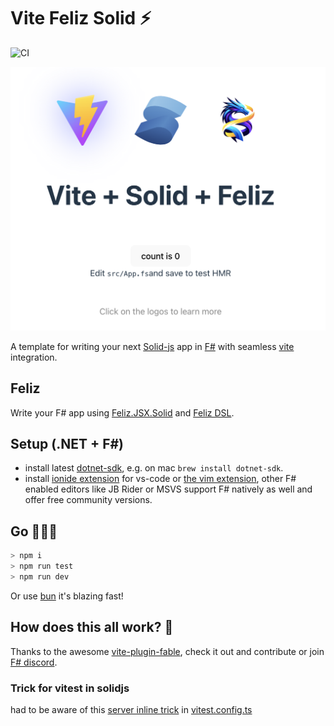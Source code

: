 # Vite Feliz Solid ⚡️

![CI](https://github.com/jkone27/vite-feliz-solid/actions/workflows/ci.yml/badge.svg)

![vite feliz solid in action](image.png)

A template for writing your next [Solid-js](https://solidjs.com) app in [F#](https://dotnet.microsoft.com/en-us/languages/fsharp) with seamless [vite](https://vite.dev/guide/) integration.

## Feliz

Write your F# app using [Feliz.JSX.Solid](https://github.com/fable-compiler/Feliz.JSX) and [Feliz DSL](https://zaid-ajaj.github.io/Feliz/).  

## Setup (.NET +  F#)

* install latest [dotnet-sdk](https://dotnet.microsoft.com/en-us/), e.g. on mac `brew install dotnet-sdk`.  
* install [ionide extension](https://ionide.io/) for vs-code or [the vim extension](https://github.com/ionide/Ionide-vim), other F# enabled editors like JB Rider or MSVS support F# natively as well and offer free community versions. 

## Go 👨🏽‍🔧

```bash
> npm i  
> npm run test
> npm run dev
```

Or use [bun](https://bun.sh/) it's blazing fast!

## How does this all work? 🐉

Thanks to the awesome [vite-plugin-fable](https://fable.io/vite-plugin-fable/), check it out and contribute or join [F# discord](https://discord.com/channels/196693847965696000/196695876054286336).

### Trick for vitest in solidjs

had to be aware of this [server inline trick](https://github.com/vitest-dev/vitest/discussions/6537) in [vitest.config.ts](./vitest.config.ts)